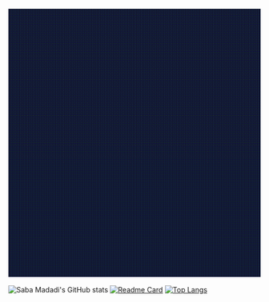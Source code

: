 [![MasterHead](GIFs/welcome.gif)]()

![Saba Madadi's GitHub stats](https://github-readme-stats.vercel.app/api?username=sabamadadi&show_icons=true&theme=synthwave)
[![Readme Card](https://github-readme-stats.vercel.app/api/pin/?username=sabamadadi&repo=MelODyHub)](https://github.com/sabamadadi/MelODyHub)
[![Top Langs](https://github-readme-stats.vercel.app/api/top-langs/?username=sabamadadi&layout=pie)](https://github.com/sabamadadi)
